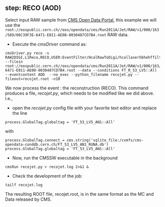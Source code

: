 
## step: RECO (AOD)

Select input RAW sample from [CMS Open Data Portal](http://opendata.cern.ch), this example we will use the `root://eospublic.cern.ch//eos/opendata/cms/Run2011A/Jet/RAW/v1/000/163/589/06C39F3E-6471-E011-AE08-0030487CD7B4.root` RAW data.


- Execute the *cmsDriver* command as:

```
cmsDriver.py reco -s RAW2DIGI,L1Reco,RECO,USER:EventFilter/HcalRawToDigi/hcallaserhbhehffilter2012_cff.hcallLaser2012Filter --filein root://eospublic.cern.ch//eos/opendata/cms/Run2011A/Jet/RAW/v1/000/163/589/06C39F3E-6471-E011-AE08-0030487CD7B4.root --data --conditions FT_R_53_LV5::All --eventcontent AOD  --no_exec --python_filename recojet.py --fileout=recojet.root -n10
```
We now process the event : the reconstruction (RECO).  This command produces a file, *recojet.py*, which needs to be modified
like we did above.  I.e.,

- open the *recojet.py* config file with your favorite text editor and replace the line

```
process.GlobalTag.globaltag = 'FT_53_LV5_AN1::All'
```

with

```
process.GlobalTag.connect = cms.string('sqlite_file:/cvmfs/cms-opendata-conddb.cern.ch/FT_53_LV5_AN1_RUNA.db')
process.GlobalTag.globaltag = 'FT_53_LV5_AN1::All'
```

- Now, run the CMSSW executable in the background

```
cmsRun recojet.py > recojet.log 2>&1 &
``` 

- Check the development of the job:

```
tailf recojet.log
```
The resulting ROOT file, recojet.root, is in the same format as the MC and Data released by CMS.
